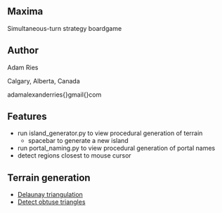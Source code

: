 ## Maxima
Simultaneous-turn strategy boardgame

## Author
Adam Ries

Calgary, Alberta, Canada

adamalexanderries{}gmail{}com

## Features
- run island_generator.py to view procedural generation of terrain
  - spacebar to generate a new island
- run portal_naming.py to view procedural generation of portal names
- detect regions closest to mouse cursor

## Terrain generation
- [Delaunay triangulation](https://en.wikipedia.org/wiki/Delaunay_triangulation)
- [Detect obtuse triangles](https://en.wikipedia.org/wiki/Law_of_cosines)